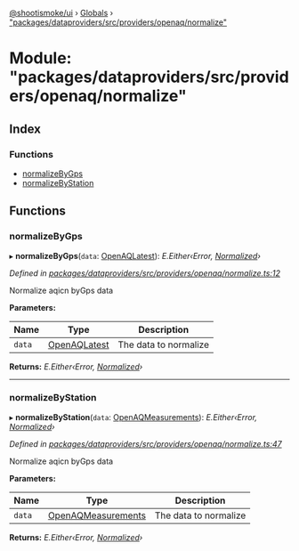 [@shootismoke/ui](../README.md) › [Globals](../globals.md) › ["packages/dataproviders/src/providers/openaq/normalize"](_packages_dataproviders_src_providers_openaq_normalize_.md)

# Module: "packages/dataproviders/src/providers/openaq/normalize"

## Index

### Functions

* [normalizeByGps](_packages_dataproviders_src_providers_openaq_normalize_.md#normalizebygps)
* [normalizeByStation](_packages_dataproviders_src_providers_openaq_normalize_.md#normalizebystation)

## Functions

###  normalizeByGps

▸ **normalizeByGps**(`data`: [OpenAQLatest](_packages_dataproviders_src_providers_openaq_validation_.md#openaqlatest)): *E.Either‹Error, [Normalized](_packages_dataproviders_src_types_.md#normalized)›*

*Defined in [packages/dataproviders/src/providers/openaq/normalize.ts:12](https://github.com/shootismoke/common/blob/29c80cb/packages/dataproviders/src/providers/openaq/normalize.ts#L12)*

Normalize aqicn byGps data

**Parameters:**

Name | Type | Description |
------ | ------ | ------ |
`data` | [OpenAQLatest](_packages_dataproviders_src_providers_openaq_validation_.md#openaqlatest) | The data to normalize  |

**Returns:** *E.Either‹Error, [Normalized](_packages_dataproviders_src_types_.md#normalized)›*

___

###  normalizeByStation

▸ **normalizeByStation**(`data`: [OpenAQMeasurements](_packages_dataproviders_src_providers_openaq_validation_.md#openaqmeasurements)): *E.Either‹Error, [Normalized](_packages_dataproviders_src_types_.md#normalized)›*

*Defined in [packages/dataproviders/src/providers/openaq/normalize.ts:47](https://github.com/shootismoke/common/blob/29c80cb/packages/dataproviders/src/providers/openaq/normalize.ts#L47)*

Normalize aqicn byGps data

**Parameters:**

Name | Type | Description |
------ | ------ | ------ |
`data` | [OpenAQMeasurements](_packages_dataproviders_src_providers_openaq_validation_.md#openaqmeasurements) | The data to normalize  |

**Returns:** *E.Either‹Error, [Normalized](_packages_dataproviders_src_types_.md#normalized)›*
